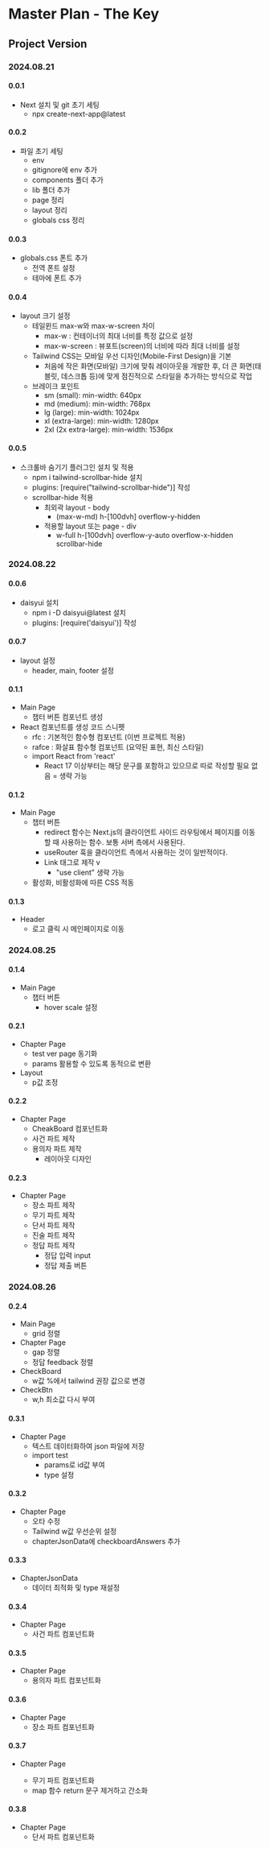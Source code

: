 # Master Plan - The Key

## Project Version

### 2024.08.21

#### 0.0.1

- Next 설치 및 git 초기 세팅
  - npx create-next-app@latest

#### 0.0.2

- 파일 초기 세팅
  - env
  - gitignore에 env 추가
  - components 폴더 추가
  - lib 폴더 추가
  - page 정리
  - layout 정리
  - globals css 정리

#### 0.0.3

- globals.css 폰트 추가
  - 전역 폰트 설정
  - 테마에 폰트 추가

#### 0.0.4

- layout 크기 설정
  - 테일윈드 max-w와 max-w-screen 차이
    - max-w : 컨테이너의 최대 너비를 특정 값으로 설정
    - max-w-screen : 뷰포트(screen)의 너비에 따라 최대 너비를 설정
  - Tailwind CSS는 모바일 우선 디자인(Mobile-First Design)을 기본
    - 처음에 작은 화면(모바일) 크기에 맞춰 레이아웃을 개발한 후, 더 큰 화면(태블릿, 데스크톱 등)에 맞게 점진적으로 스타일을 추가하는 방식으로 작업
  - 브레이크 포인트
    - sm (small): min-width: 640px
    - md (medium): min-width: 768px
    - lg (large): min-width: 1024px
    - xl (extra-large): min-width: 1280px
    - 2xl (2x extra-large): min-width: 1536px

#### 0.0.5

- 스크롤바 숨기기 플러그인 설치 및 적용
  - npm i tailwind-scrollbar-hide 설치
  - plugins: [require("tailwind-scrollbar-hide")] 작성
  - scrollbar-hide 적용
    - 최외곽 layout - body
      - (max-w-md) h-[100dvh] overflow-y-hidden
    - 적용할 layout 또는 page - div
      - w-full h-[100dvh] overflow-y-auto overflow-x-hidden scrollbar-hide

### 2024.08.22

#### 0.0.6

- daisyui 설치
  - npm i -D daisyui@latest 설치
  - plugins: [require('daisyui')] 작성

#### 0.0.7

- layout 설정
  - header, main, footer 설정

#### 0.1.1

- Main Page
  - 챕터 버튼 컴포넌트 생성
- React 컴포넌트를 생성 코드 스니펫
  - rfc : 기본적인 함수형 컴포넌트 (이번 프로젝트 적용)
  - rafce : 화살표 함수형 컴포넌트 (요약된 표현, 최신 스타일)
  - import React from 'react'
    - React 17 이상부터는 해당 문구를 포함하고 있으므로 따로 작성할 필요 없음 = 생략 가능

#### 0.1.2

- Main Page
  - 챕터 버튼
    - redirect 함수는 Next.js의 클라이언트 사이드 라우팅에서 페이지를 이동할 때 사용하는 함수. 보통 서버 측에서 사용된다.
    - useRouter 훅을 클라이언트 측에서 사용하는 것이 일반적이다.
    - Link 태그로 제작 v
      - "use client" 생략 가능
  - 활성화, 비활성화에 따른 CSS 적동

#### 0.1.3

- Header
  - 로고 클릭 시 메인페이지로 이동

### 2024.08.25

#### 0.1.4

- Main Page
  - 챕터 버튼
    - hover scale 설정

#### 0.2.1

- Chapter Page
  - test ver page 동기화
  - params 활용할 수 있도록 동적으로 변환
- Layout
  - p값 조정

#### 0.2.2

- Chapter Page
  - CheakBoard 컴포넌트화
  - 사건 파트 제작
  - 용의자 파트 제작
    - 레이아웃 디자인

#### 0.2.3

- Chapter Page
  - 장소 파트 제작
  - 무기 파트 제작
  - 단서 파트 제작
  - 진술 파트 제작
  - 정답 파트 제작
    - 정답 입력 input
    - 정답 제출 버튼

### 2024.08.26

#### 0.2.4

- Main Page
  - grid 정렬
- Chapter Page
  - gap 정렬
  - 정답 feedback 정렬
- CheckBoard
  - w값 %에서 tailwind 권장 값으로 변경
- CheckBtn
  - w,h 최소값 다시 부여

#### 0.3.1

- Chapter Page
  - 텍스트 데이터화하여 json 파일에 저장
  - import test
    - params로 id값 부여
    - type 설정

#### 0.3.2

- Chapter Page
  - 오타 수정
  - Tailwind w값 우선순위 설정
  - chapterJsonData에 checkboardAnswers 추가

#### 0.3.3

- ChapterJsonData
  - 데이터 최적화 및 type 재설정

#### 0.3.4

- Chapter Page
  - 사건 파트 컴포넌트화

#### 0.3.5

- Chapter Page
  - 용의자 파트 컴포넌트화

#### 0.3.6

- Chapter Page
  - 장소 파트 컴포넌트화

#### 0.3.7

- Chapter Page

  - 무기 파트 컴포넌트화
  - map 함수 return 문구 제거하고 간소화

#### 0.3.8

- Chapter Page
  - 단서 파트 컴포넌트화

